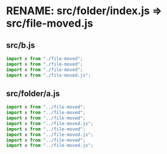 # RENAME: src/folder/index.js => src/file-moved.js

## src/b.js
```js
import x from "./file-moved";
import x from "./file-moved";
import x from "./file-moved";
import x from "./file-moved.js";

```
## src/folder/a.js
```js
import x from "../file-moved";
import x from "../file-moved";
import x from "../file-moved";
import x from "../file-moved.js";
import x from "../file-moved";
import x from "../file-moved.js";
import x from "../file-moved";
import x from "../file-moved.js";

```
